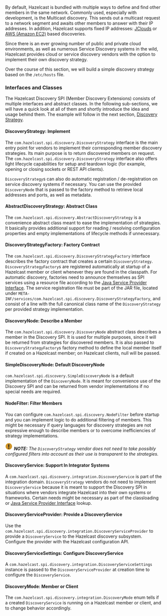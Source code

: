 
By default, Hazelcast is bundled with multiple ways to define and find other members in the same network. Commonly used, especially with development, is the Multicast discovery. This sends out a multicast request to a network segment and awaits other members to answer with their IP addresses. In addition, Hazelcast supports fixed IP addresses: [JClouds](https://jclouds.apache.org/reference/providers/) or [AWS (Amazon EC2)](https://aws.amazon.com/de/ec2/) based discoveries.
  
Since there is an ever growing number of public and private cloud environments, as well as numerous Service Discovery systems in the wild, Hazelcast provides cloud or service discovery vendors with the option to implement their own discovery strategy.
  
Over the course of this section, we will build a simple discovery strategy based on the `/etc/hosts` file.

### Interfaces and Classes


The Hazelcast Discovery SPI (Member Discovery Extensions) consists of multiple interfaces and abstract classes. In the following sub-sections, we will have a quick look at all of them and shortly introduce the idea and usage behind them. The example will follow in the next section, [Discovery Strategy](01_Discovery_Strategy.md).

#### DiscoveryStrategy: Implement

The `com.hazelcast.spi.discovery.DiscoveryStrategy` interface is the main entry point for vendors to implement their corresponding member discovery strategies. Its main purpose is to return discovered members on request. The `com.hazelcast.spi.discovery.DiscoveryStrategy` interface also offers light lifecycle capabilities for setup and teardown logic (for example, opening or closing sockets or REST API clients).

`DiscoveryStrategy`s can also do automatic registration / de-registration on service discovery systems if necessary. You can use the provided `DiscoveryNode` that is passed to the factory method to retrieve local addresses and ports, as well as metadata.
 
#### AbstractDiscoveryStrategy: Abstract Class

The `com.hazelcast.spi.discovery.AbstractDiscoveryStrategy` is a convenience abstract class meant to ease the implementation of strategies. It basically provides additional support for reading / resolving configuration properties and empty implementations of lifecycle methods if unnecessary. 
 
#### DiscoveryStrategyFactory: Factory Contract

The `com.hazelcast.spi.discovery.DiscoveryStrategyFactory` interface describes the factory contract that creates a certain `DiscoveryStrategy`. `DiscoveryStrategyFactory`s are registered automatically at startup of a Hazelcast member or client whenever they are found in the classpath. For automatic discovery, factories need to announce themselves as SPI services using a resource file according to the [Java Service Provider Interface](https://docs.oracle.com/javase/tutorial/sound/SPI-intro.html). The service registration file must be part of the JAR file, located under `META-INF/services/com.hazelcast.spi.discovery.DiscoveryStrategyFactory`, and consist of a line with the full canonical class name of the `DiscoveryStrategy` per provided strategy implementation.

#### DiscoveryNode: Describe a Member
 
The `com.hazelcast.spi.discovery.DiscoveryNode` abstract class describes a member in the Discovery SPI. It is used for multiple purposes, since it will be returned from strategies for discovered members. It is also passed to `DiscoveryStrategyFactory`s factory method to define the local member itself if created on a Hazelcast member; on Hazelcast clients, null will be passed.

#### SimpleDiscoveryNode: Default DiscoveryNode

`com.hazelcast.spi.discovery.SimpleDiscoveryNode` is a default implementation of the `DiscoveryNode`. It is meant for convenience use of the Discovery SPI and can be returned from vendor implementations if no special needs are required. 

#### NodeFilter: Filter Members

You can configure `com.hazelcast.spi.discovery.NodeFilter` before startup and you can implement logic to do additional filtering of members. This might be necessary if query languages for discovery strategies are not expressive enough to describe members or to overcome inefficiencies of strategy implementations.
 
![image](../../images/NoteSmall.jpg) ***NOTE:*** *The `DiscoveryStrategy` vendor does not need to take possibly configured filters into account as their use is transparent to the strategies.*

#### DiscoveryService: Support In Integrator Systems

A `com.hazelcast.spi.discovery.integration.DiscoveryService` is part of the integration domain. `DiscoveryStrategy` vendors do not need to implement `DiscoveryService` because it is meant to support the Discovery SPI in situations where vendors integrate Hazelcast into their own systems or frameworks. Certain needs might be necessary as part of the classloading or [Java Service Provider Interface](https://docs.oracle.com/javase/tutorial/sound/SPI-intro.html) lookup.

#### DiscoveryServiceProvider: Provide a DiscoveryService

Use the `com.hazelcast.spi.discovery.integration.DiscoveryServiceProvider` to provide a `DiscoveryService` to the Hazelcast discovery subsystem. Configure the provider with the Hazelcast configuration API.

#### DiscoveryServiceSettings: Configure DiscoveryService

A `com.hazelcast.spi.discovery.integration.DiscoveryServiceSettings` instance is passed to the `DiscoveryServiceProvider` at creation time to configure the `DiscoveryService`.

#### DiscoveryMode: Member or Client

The `com.hazelcast.spi.discovery.integration.DiscoveryMode` enum tells if a created `DiscoveryService` is running on a Hazelcast member or client, and to change behavior accordingly.   
